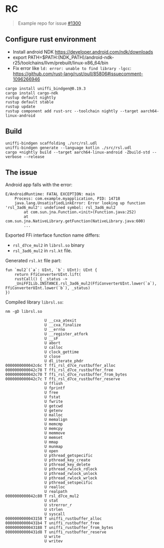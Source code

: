 # RC

> Example repo for issue [#1300](https://github.com/mozilla/uniffi-rs/issues/1300)

## Configure rust environment

* Install android NDK https://developer.android.com/ndk/downloads
* export PATH=$PATH:(NDK_PATH)/android-ndk-r25/toolchains/llvm/prebuilt/linux-x86_64/bin
* Fix error like `ld: error: unable to find library -lgcc`: https://github.com/rust-lang/rust/pull/85806#issuecomment-1096266946

```shell
cargo install uniffi_bindgen@0.19.3
cargo install cargo-ndk
rustup default nightly
rustup default stable
rustup update
rustup component add rust-src --toolchain nightly --target aarch64-linux-android
```

## Build
```shell
uniffi-bindgen scaffolding ./src/rsl.udl
uniffi-bindgen generate --language kotlin ./src/rsl.udl
cargo +nightly build --target aarch64-linux-android -Zbuild-std --verbose --release
```

## The issue
Android app falls with the error:
```
E/AndroidRuntime: FATAL EXCEPTION: main
    Process: com.example.myapplication, PID: 14718
    java.lang.UnsatisfiedLinkError: Error looking up function 'rsl_3ad6_mul2': undefined symbol: rsl_3ad6_mul2
        at com.sun.jna.Function.<init>(Function.java:252)
        at com.sun.jna.NativeLibrary.getFunction(NativeLibrary.java:600)
        ...
```

Exported FFi interface function name differs:
* `rsl_d7ce_mul2` in `librsl.so` binary
* `rsl_3ad6_mul2` in `rsl.kt` file.

Generated `rsl.kt` file part:
```
fun `mul2`(`a`: UInt, `b`: UInt): UInt {
    return FfiConverterUInt.lift(
    rustCall() { _status ->
    _UniFFILib.INSTANCE.rsl_3ad6_mul2(FfiConverterUInt.lower(`a`), FfiConverterUInt.lower(`b`), _status)
})
```

Compiled library `librsl.so`:
```shell
nm -gD librsl.so

                 U __cxa_atexit
                 U __cxa_finalize
                 U __errno
                 U __register_atfork
                 U __sF
                 U abort
                 U calloc
                 U clock_gettime
                 U close
                 U dl_iterate_phdr
0000000000042c6c T ffi_rsl_d7ce_rustbuffer_alloc
0000000000042c78 T ffi_rsl_d7ce_rustbuffer_free
0000000000042c70 T ffi_rsl_d7ce_rustbuffer_from_bytes
0000000000042c7c T ffi_rsl_d7ce_rustbuffer_reserve
                 U fflush
                 U fprintf
                 U free
                 U fstat
                 U fwrite
                 U getcwd
                 U getenv
                 U malloc
                 U memalign
                 U memcmp
                 U memcpy
                 U memmove
                 U memset
                 U mmap
                 U munmap
                 U open
                 U pthread_getspecific
                 U pthread_key_create
                 U pthread_key_delete
                 U pthread_rwlock_rdlock
                 U pthread_rwlock_unlock
                 U pthread_rwlock_wrlock
                 U pthread_setspecific
                 U realloc
                 U realpath
0000000000042c80 T rsl_d7ce_mul2
                 U stat
                 U strerror_r
                 U strlen
                 U syscall
0000000000043158 T uniffi_rustbuffer_alloc
00000000000431b4 T uniffi_rustbuffer_free
0000000000043188 T uniffi_rustbuffer_from_bytes
00000000000431d8 T uniffi_rustbuffer_reserve
                 U write
                 U writev
```